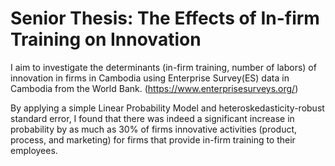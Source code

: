 # Senior Thesis: The Effects of In-firm Training on Innovation

I aim to investigate the determinants (in-firm training, number of labors) of innovation in firms in Cambodia using Enterprise Survey(ES) data in Cambodia from the World Bank. (https://www.enterprisesurveys.org/)

By applying a simple Linear Probability Model and heteroskedasticity-robust standard error, I found that there was indeed a significant increase in probability by as much as 30% of firms innovative activities (product, process, and marketing) for firms that provide in-firm training to their employees.
